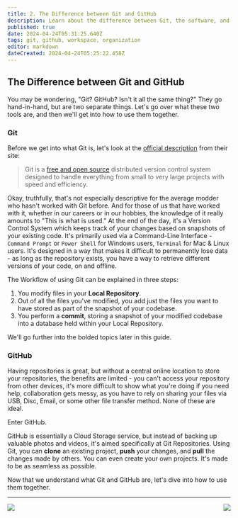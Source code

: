 ```yaml
---
title: 2. The Difference between Git and GitHub
description: Learn about the difference between Git, the software, and GitHub, the website.
published: true
date: 2024-04-24T05:31:25.640Z
tags: git, github, workspace, organization
editor: markdown
dateCreated: 2024-04-24T05:25:22.458Z
---
```


## The Difference between Git and GitHub
You may be wondering, "Git? GitHub? Isn't it all the same thing?" They go hand-in-hand, but are two separate things. Let's go over what these two tools are, and then we'll get into how to use them together.

### Git
Before we get into what Git is, let's look at the [official description](https://git-scm.com/) from their site:
> Git is a [free and open source](https://git-scm.com/about/free-and-open-source) distributed version control system designed to handle everything from small to very large projects with speed and efficiency.

Okay, truthfully, that's not especially descriptive for the average modder who hasn't worked with Git before. And for those of us that have worked with it, whether in our careers or in our hobbies, the knowledge of it really amounts to "This is what is used." At the end of the day, it's a Version Control System which keeps track of your changes based on snapshots of your existing code. It's primarily used via a Command-Line Interface - `Command Prompt` or `Power Shell` for Windows users, `Terminal` for Mac & Linux users. It's designed in a way that  makes it difficult to permanently lose data - as long as the repository exists, you have a way to retrieve different versions of your code, on and offline. 

The Workflow of using Git can be explained in three steps:

1. You modify files in your **Local Repository**.
2. Out of all the files you've modified, you add just the files you want to have stored as part of the snapshot of your codebase.
3. You perform a **commit**, storing a snapshot of your modified codebase into a database held within your Local Repository.

We'll go further into the bolded topics later in this guide.

### GitHub
Having repositories is great, but without a central online location to store your repositories, the benefits are limited - you can't access your repository from other devices, it's more difficult to show what you're doing if you need help, collaboration gets messy, as you have to rely on sharing your files via USB, Disc, Email, or some other file transfer method. None of these are ideal. 

Enter GitHub.

GitHub is essentially a Cloud Storage service, but instead of backing up valuable photos and videos, it's aimed specifically at Git Repositories. Using Git, you can **clone** an existing project, **push** your changes, and **pull** the changes made by others. You can even create your own projects. It's made to be as seamless as possible.

Now that we understand what Git and GitHub are, let's dive into how to use them together.

---

[<img align="left" src="https://img.shields.io/static/v1?label=Previous&message=Getting+Started&color=blue&style=for-the-badge">](https://github.com/BG3-Community-Library-Team/BG3-Community-Library/wiki/A-Modder's-Guide-to-Git)  [<img align="right" src="https://img.shields.io/static/v1?label=Next&message=Working+with+Repositories&color=2ea44f&style=for-the-badge">](https://github.com/BG3-Community-Library-Team/BG3-Community-Library/wiki/_Modders-Guide-to-Git:-Working-with-Repositories)